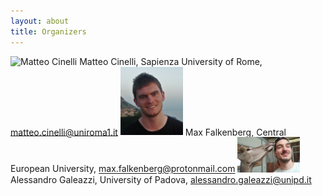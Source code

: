 ```yaml
---
layout: about
title: Organizers
---
```

<img src="/cinelli.jped" alt="Matteo Cinelli" width="100"> Matteo Cinelli, Sapienza University of Rome, matteo.cinelli@uniroma1.it
<img src="/falkenberg.png" alt="Max Falkenberg esempio" width="100"> Max Falkenberg, Central European University, max.falkenberg@protonmail.com
<img src="/galeazzi.jpeg" alt="Max Falkenberg esempio" width="100"> Alessandro Galeazzi, University of Padova, alessandro.galeazzi@unipd.it
